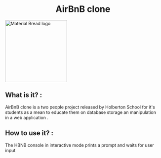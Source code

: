 <h1 align="center">AirBnB clone</h1>

<img width="200" src="http://material-bread.org/logo-shadow.svg" alt="Material Bread logo">

## What is it? : 
AirBnB clone is a two people project released by Holberton School for it's students as a mean to educate them on database storage an manipulation in a web application .

## How to use it? :
The HBNB console in interactive mode prints a prompt and waits for user input 
